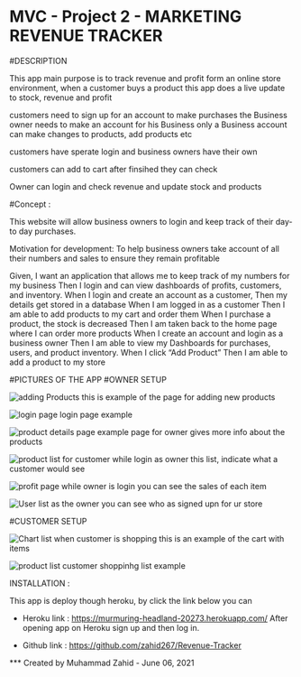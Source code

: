 # MVC - Project 2 - MARKETING REVENUE TRACKER  

#DESCRIPTION

 This app main purpose is to track revenue and profit form an online store environment,
when a customer buys a product this app does a live update to stock, revenue and profit 

customers need to sign up for an account to make purchases 
the Business owner needs to make an account for his Business
only a Business account can make changes to products, add products etc

customers have sperate login  and business owners have their own 

customers can add to cart after finsihed they can check 

Owner can login and check revenue and update stock and products

#Concept : 

This website will allow business owners to login and keep track of their day-to day purchases.

Motivation for development:
 To help business owners take account of all their numbers and sales to ensure they remain profitable

Given, I want an application that allows me to keep track of my numbers for my business
Then I login and can view dashboards of profits, customers, and inventory.
When I login and create an account as a customer,
Then my details get stored in a database
When I am logged in as a customer
Then I am able to add products to my cart and order them
When I purchase a product, the stock is decreased
Then I am taken back to the home page where I can order more products
When I create an account and login as a business owner
Then I am able to view my Dashboards for purchases, users, and product inventory.
When I click “Add Product”
Then I am able to add a product to my store 



#PICTURES OF THE APP
#OWNER SETUP

![adding Products ](./public/images/add-pro.png)
this is example of the page for adding new products

![login page](./public/images/Login-page.png)
login page example 

![product details page](./public/images/product-details.png)
example page for owner gives more info about the products 

![product list for customer](./public/images/products-list.png)
while login as owner this list, indicate what a customer would see

![profit page](./public/images/profit-page.png)
while owner is login you can see the sales of each item 

![User list](./public/images/User-list.png)
as the owner you can see who as signed upn for ur store

#CUSTOMER SETUP

![Chart list](./public/images/cart-list.png)
when customer is shopping this is an example of the cart with items

![product list](./public/images/shop-list.png)
customer shoppinhg list example 


INSTALLATION :

This app is deploy though heroku, by click the link below you can 

* Heroku link : https://murmuring-headland-20273.herokuapp.com/
After opening app on Heroku sign up and then log in.

* Github link : https://github.com/zahid267/Revenue-Tracker


*** Created by Muhammad Zahid - June 06, 2021